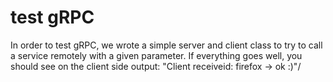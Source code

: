# test gRPC

In order to test gRPC, we wrote a simple server and client class to try to call a service remotely with a given parameter.
If everything goes well, you should see on the client side output: "Client receiveid: firefox -> ok :)"/